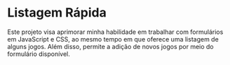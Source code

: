 # Listagem Rápida
Este projeto visa aprimorar minha habilidade em trabalhar com formulários em JavaScript e CSS, ao mesmo tempo em que oferece uma listagem de alguns jogos. Além disso, permite a adição de novos jogos por meio do formulário disponível.
